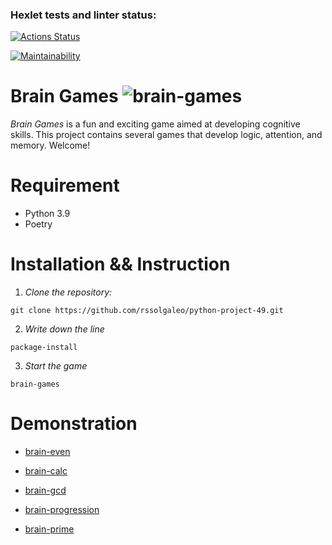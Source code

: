 ### Hexlet tests and linter status:

[![Actions Status](https://github.com/rssolgaleo/python-project-49/actions/workflows/hexlet-check.yml/badge.svg)](https://github.com/rssolgaleo/python-project-49/actions)

[![Maintainability](https://api.codeclimate.com/v1/badges/093e290cc899e1f728c1/maintainability)](https://codeclimate.com/github/rssolgaleo/python-project-49/maintainability)

# Brain Games ![brain-games](https://github.com/rssolgaleo/python-project-49/tree/main/photos/photo.png)

_Brain Games_ is a fun and exciting game aimed at developing cognitive skills. This project contains several games that develop logic, attention, and memory. Welcome!

# Requirement
* Python 3.9
* Poetry

# Installation && Instruction
1. _Clone the repository:_
```
git clone https://github.com/rssolgaleo/python-project-49.git
```
2. _Write down the line_
```
package-install
```
3. _Start the game_
```
brain-games
```
# Demonstration
* [brain-even](https://asciinema.org/a/671608)

* [brain-calc](https://asciinema.org/a/3XRHqHrSkUXeBO0PJOXAK1DK4)

* [brain-gcd](https://asciinema.org/a/jMj3L6UxxC6QOPFm0glkDOPvJ)

* [brain-progression](https://asciinema.org/a/mBKCkLvnBVOOZ0B2tLLmyciox)

* [brain-prime](https://asciinema.org/a/twk9pFXCASOabL918iLOAkGAM)
